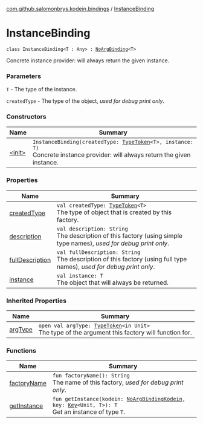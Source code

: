 [com.github.salomonbrys.kodein.bindings](../index.md) / [InstanceBinding](.)

# InstanceBinding

`class InstanceBinding<T : Any> : `[`NoArgBinding`](../-no-arg-binding/index.md)`<T>`

Concrete instance provider: will always return the given instance.

### Parameters

`T` - The type of the instance.

`createdType` - The type of the object, *used for debug print only*.

### Constructors

| Name | Summary |
|---|---|
| [&lt;init&gt;](-init-.md) | `InstanceBinding(createdType: `[`TypeToken`](../../com.github.salomonbrys.kodein/-type-token/index.md)`<T>, instance: T)`<br>Concrete instance provider: will always return the given instance. |

### Properties

| Name | Summary |
|---|---|
| [createdType](created-type.md) | `val createdType: `[`TypeToken`](../../com.github.salomonbrys.kodein/-type-token/index.md)`<T>`<br>The type of object that is created by this factory. |
| [description](description.md) | `val description: String`<br>The description of this factory (using simple type names), *used for debug print only*. |
| [fullDescription](full-description.md) | `val fullDescription: String`<br>The description of this factory (using full type names), *used for debug print only*. |
| [instance](instance.md) | `val instance: T`<br>The object that will always be returned. |

### Inherited Properties

| Name | Summary |
|---|---|
| [argType](../-no-arg-binding/arg-type.md) | `open val argType: `[`TypeToken`](../../com.github.salomonbrys.kodein/-type-token/index.md)`<in Unit>`<br>The type of the argument this factory will function for. |

### Functions

| Name | Summary |
|---|---|
| [factoryName](factory-name.md) | `fun factoryName(): String`<br>The name of this factory, *used for debug print only*. |
| [getInstance](get-instance.md) | `fun getInstance(kodein: `[`NoArgBindingKodein`](../-no-arg-binding-kodein/index.md)`, key: `[`Key`](../../com.github.salomonbrys.kodein/-kodein/-key/index.md)`<Unit, T>): T`<br>Get an instance of type `T`. |
